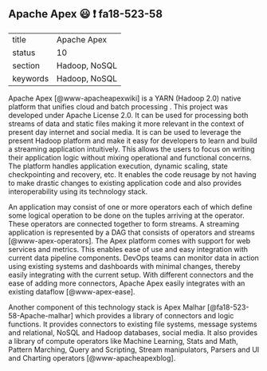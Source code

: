 ## Apache Apex :smiley: :exclamation: fa18-523-58


|          |                               |
| -------- | ----------------------------- |
| title    | Apache Apex                   | 
| status   | 10                            |
| section  | Hadoop, NoSQL |
| keywords | Hadoop, NoSQL |

Apache Apex [@www-apacheapexwiki] is a YARN (Hadoop 2.0) native platform that unifies cloud and batch processing
. This project was developed under Apache License 2.0.
It can be used for processing both streams of data and static
files making it more relevant in the context of present day internet
and social media. It is can be used to leverage the present Hadoop
platform and make it easy for developers to learn and build a streaming application intuitively.
This allows the users to focus on writing their application logic
without mixing operational and functional concerns. 
The platform handles application execution, dynamic scaling, state checkpointing and recovery, etc.
It enables the code reusage by not having to make drastic changes to
existing application code and also provides interoperability using its
technology stack.

An application may consist of one or more operators each of which
define some logical operation to be done on the tuples arriving at the
operator. These operators are connected together to form streams. A
streaming application is represented by a DAG that consists of
operators and streams [@www-apex-operators]. The Apex platform comes
with support for web services and metrics. This enables ease of use
and easy integration with current data pipeline components. DevOps
teams can monitor data in action using existing systems and dashboards
with minimal changes, thereby easily integrating with the current
setup. With different connectors and the ease of adding more
connectors, Apache Apex easily integrates with an existing dataflow
[@www-apex-ease].

Another component of this technology stack is 
Apex Malhar [@fa18-523-58-Apache-malhar] which provides a library 
of connectors and logic functions. It provides connectors to existing file systems, 
message systems and relational, NoSQL and Hadoop databases, social media. 
It also provides a library of compute operators like Machine Learning, Stats and Math, Pattern
Marching, Query and Scripting, Stream manipulators, Parsers and UI and
Charting operators [@www-apacheapexblog].

